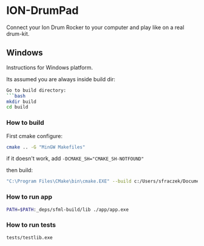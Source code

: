 # ION-DrumPad

Connect your Ion Drum Rocker to your computer and play like on a real drum-kit.

## Windows
Instructions for Windows platform.

Its assumed you are always inside build dir:
```bash
Go to build directory:
```bash
mkdir build
cd build
```
### How to build
First cmake configure:
```bash
cmake .. -G "MinGW Makefiles"
```
if it doesn't work, add `-DCMAKE_SH="CMAKE_SH-NOTFOUND"`

 then build:
```bash
"C:\Program Files\CMake\bin\cmake.EXE" --build c:/Users/sfraczek/Documents/C++/ion-drumpad/build --config Debug --target all
```

### How to run app
```bash
PATH=$PATH:_deps/sfml-build/lib ./app/app.exe
```

### How to run tests
```bash
tests/testlib.exe
```
